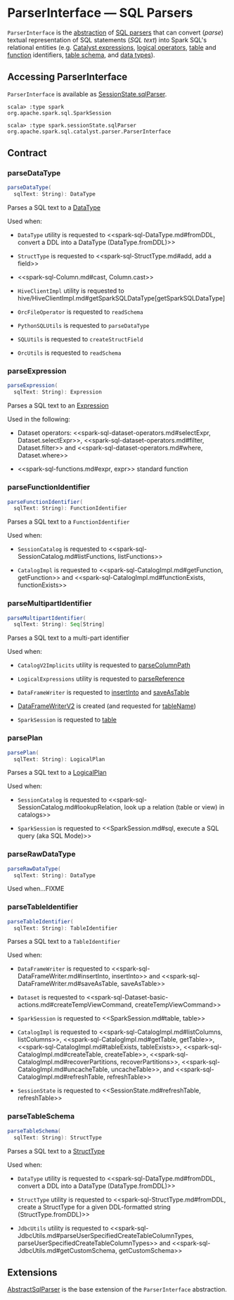# ParserInterface &mdash; SQL Parsers

`ParserInterface` is the [abstraction](#contract) of [SQL parsers](#extensions) that can convert (_parse_) textual representation of SQL statements (_SQL text_) into Spark SQL's relational entities (e.g. [Catalyst expressions](#parseExpression), [logical operators](#parsePlan), [table](#parseTableIdentifier) and [function](#parseFunctionIdentifier) identifiers, [table schema](#parseTableSchema), and [data types](#parseDataType)).

## Accessing ParserInterface

`ParserInterface` is available as [SessionState.sqlParser](../SessionState.md#sqlParser).

```
scala> :type spark
org.apache.spark.sql.SparkSession

scala> :type spark.sessionState.sqlParser
org.apache.spark.sql.catalyst.parser.ParserInterface
```

## Contract

### parseDataType

```scala
parseDataType(
  sqlText: String): DataType
```

Parses a SQL text to a [DataType](../spark-sql-DataType.md)

Used when:

* `DataType` utility is requested to <<spark-sql-DataType.md#fromDDL, convert a DDL into a DataType (DataType.fromDDL)>>

* `StructType` is requested to <<spark-sql-StructType.md#add, add a field>>

* <<spark-sql-Column.md#cast, Column.cast>>

* `HiveClientImpl` utility is requested to hive/HiveClientImpl.md#getSparkSQLDataType[getSparkSQLDataType]

* `OrcFileOperator` is requested to `readSchema`

* `PythonSQLUtils` is requested to `parseDataType`

* `SQLUtils` is requested to `createStructField`

* `OrcUtils` is requested to `readSchema`

### parseExpression

```scala
parseExpression(
  sqlText: String): Expression
```

Parses a SQL text to an [Expression](../expressions/Expression.md)

Used in the following:

* Dataset operators: <<spark-sql-dataset-operators.md#selectExpr, Dataset.selectExpr>>, <<spark-sql-dataset-operators.md#filter, Dataset.filter>> and <<spark-sql-dataset-operators.md#where, Dataset.where>>

* <<spark-sql-functions.md#expr, expr>> standard function

### parseFunctionIdentifier

```scala
parseFunctionIdentifier(
  sqlText: String): FunctionIdentifier
```

Parses a SQL text to a `FunctionIdentifier`

Used when:

* `SessionCatalog` is requested to <<spark-sql-SessionCatalog.md#listFunctions, listFunctions>>

* `CatalogImpl` is requested to <<spark-sql-CatalogImpl.md#getFunction, getFunction>> and <<spark-sql-CatalogImpl.md#functionExists, functionExists>>

### parseMultipartIdentifier

```scala
parseMultipartIdentifier(
  sqlText: String): Seq[String]
```

Parses a SQL text to a multi-part identifier

Used when:

* `CatalogV2Implicits` utility is requested to [parseColumnPath](CatalogV2Implicits.md#parseColumnPath)

* `LogicalExpressions` utility is requested to [parseReference](LogicalExpressions.md#parseReference)

* `DataFrameWriter` is requested to [insertInto](../spark-sql-DataFrameWriter.md#insertInto) and [saveAsTable](../spark-sql-DataFrameWriter.md#saveAsTable)

* [DataFrameWriterV2](../new-in-300/DataFrameWriterV2.md) is created (and requested for [tableName](../new-in-300/DataFrameWriterV2.md#tableName))

* `SparkSession` is requested to [table](../SparkSession.md#table)

### parsePlan

```scala
parsePlan(
  sqlText: String): LogicalPlan
```

Parses a SQL text to a [LogicalPlan](../logical-operators/LogicalPlan.md)

Used when:

* `SessionCatalog` is requested to <<spark-sql-SessionCatalog.md#lookupRelation, look up a relation (table or view) in catalogs>>

* `SparkSession` is requested to <<SparkSession.md#sql, execute a SQL query (aka SQL Mode)>>

### parseRawDataType

```scala
parseRawDataType(
  sqlText: String): DataType
```

Used when...FIXME

### parseTableIdentifier

```scala
parseTableIdentifier(
  sqlText: String): TableIdentifier
```

Parses a SQL text to a `TableIdentifier`

Used when:

* `DataFrameWriter` is requested to <<spark-sql-DataFrameWriter.md#insertInto, insertInto>> and <<spark-sql-DataFrameWriter.md#saveAsTable, saveAsTable>>

* `Dataset` is requested to <<spark-sql-Dataset-basic-actions.md#createTempViewCommand, createTempViewCommand>>

* `SparkSession` is requested to <<SparkSession.md#table, table>>

* `CatalogImpl` is requested to <<spark-sql-CatalogImpl.md#listColumns, listColumns>>, <<spark-sql-CatalogImpl.md#getTable, getTable>>, <<spark-sql-CatalogImpl.md#tableExists, tableExists>>, <<spark-sql-CatalogImpl.md#createTable, createTable>>, <<spark-sql-CatalogImpl.md#recoverPartitions, recoverPartitions>>, <<spark-sql-CatalogImpl.md#uncacheTable, uncacheTable>>, and <<spark-sql-CatalogImpl.md#refreshTable, refreshTable>>

* `SessionState` is requested to <<SessionState.md#refreshTable, refreshTable>>

### parseTableSchema

```scala
parseTableSchema(
  sqlText: String): StructType
```

Parses a SQL text to a [StructType](../spark-sql-StructType.md)

Used when:

* `DataType` utility is requested to <<spark-sql-DataType.md#fromDDL, convert a DDL into a DataType (DataType.fromDDL)>>

* `StructType` utility is requested to <<spark-sql-StructType.md#fromDDL, create a StructType for a given DDL-formatted string (StructType.fromDDL)>>

* `JdbcUtils` utility is requested to <<spark-sql-JdbcUtils.md#parseUserSpecifiedCreateTableColumnTypes, parseUserSpecifiedCreateTableColumnTypes>> and <<spark-sql-JdbcUtils.md#getCustomSchema, getCustomSchema>>

## Extensions

[AbstractSqlParser](AbstractSqlParser.md) is the base extension of the `ParserInterface` abstraction.
